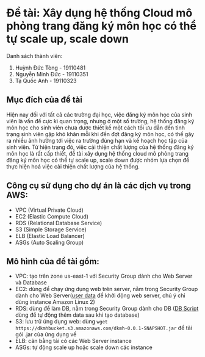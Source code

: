 # Đề tài: Xây dụng hệ thống Cloud mô phỏng trang đăng ký môn học có thể tự scale up, scale down
Danh sách thành viên:
1. Huỳnh Đức Tòng - 19110481
2. Nguyễn Minh Đức - 19110351
3. Tạ Quốc Anh - 19110323
## Mục đích của đề tài
Hiện nay đối với tất cả các trường đại học, việc đăng ký môn học của sinh viên là vấn đề cực kì quan trọng, nhưng ở một số trường, hệ thống đăng ký môn học cho sinh viên chưa được thiết kế một cách tối ưu dẫn đến tình trạng sinh viên gặp khó khăn mỗi khi đến đợt đăng ký môn học, có thể gây ra nhiều ảnh hưởng tới việc ra trường đúng hạn và kế hoạch học tập của sinh viên. Từ hiện trạng đó, việc cải thiện chất lượng của hệ thống đăng ký môn học là rất cấp thiết, đề tài xây dụng hệ thống cloud mô phỏng trang đăng ký môn học có thể tự scale up, scale down được nhóm lựa chọn để thực hiện hoá việc cải thiện chất lượng của hệ thống.
## Công cụ sử dụng cho dự án là các dịch vụ trong AWS:
* VPC (Virtual Private Cloud)
* EC2 (Elastic Compute Cloud)
* RDS (Relational Database Service)
* S3 (Simple Storage Service)
* ELB (Elastic Load Balancer)
* ASGs (Auto Scaling Group)
## Mô hình của đề tài gồm:
* VPC: tạo trên zone us-east-1 với Security Group dành cho Web Server và Database
* EC2: dùng để chạy ứng dụng web trên server, nằm trong Security Group dành cho Web Server([user data](https://textsaver.flap.tv/lists/4htz) để khởi động web server, chú ý chỉ dùng instance Amazon Linux 2)
* RDS: dùng để làm DB, nằm trong Security Group dành cho DB ([DB Script](https://textsaver.flap.tv/lists/4hu1) dùng để tự động thêm data sau khi tạo database)
* S3: lưu trữ ứng dụng web: dùng `wget https://dkmhbucket.s3.amazonaws.com/dkmh-0.0.1-SNAPSHOT.jar` để tải gói .jar của ứng dụng về
* ELB: cân bằng tải có các Web Server instance
* ASGs: tự động scale up hoặc scale down các instance



